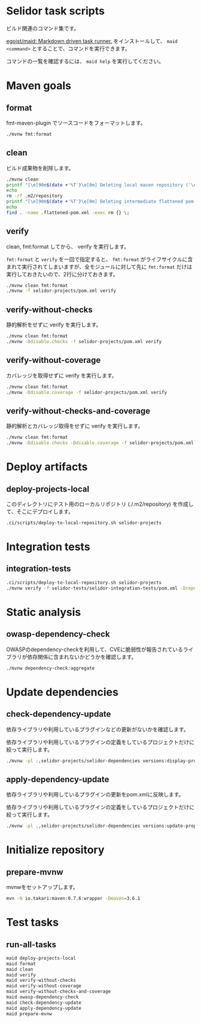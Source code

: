 # Selidor task scripts

ビルド関連のコマンド集です。

[egoist/maid: Markdown driven task runner\.](https://github.com/egoist/maid) をインストールして、 `maid <command>` とすることで、コマンドを実行できます。

コマンドの一覧を確認するには、 `maid help` を実行してください。


# Maven goals

## format

fmt-maven-plugin でソースコードをフォーマットします。

```bash
./mvnw fmt:format
```

## clean

ビルド成果物を削除します。

```bash
./mvnw clean
printf "[\e[90m$(date +'%T')\e[0m] Deleting local maven repository ('\e[36m.m2/repository\e[0m')..."
echo
rm -rf .m2/repository
printf "[\e[90m$(date +'%T')\e[0m] Deleting intermediate flattened pom file ('\e[36m.flattened-pom.xml\e[0m')..."
echo
find . -name .flattened-pom.xml -exec rm {} \;
```

## verify

clean, fmt:format してから、 verify を実行します。

`fmt:format` と `verify` を一回で指定すると、 `fmt:format` がライフサイクルに含まれて実行されてしまいますが、全モジュールに対して先に `fmt:format` だけは実行しておきたいので、2行に分けておきます。

```bash
./mvnw clean fmt:format
./mvnw -f selidor-projects/pom.xml verify
```

## verify-without-checks

静的解析をせずに verify を実行します。

```bash
./mvnw clean fmt:format
./mvnw -Ddisable.checks -f selidor-projects/pom.xml verify
```

## verify-without-coverage

カバレッジを取得せずに verify を実行します。

```bash
./mvnw clean fmt:format
./mvnw -Ddisable.coverage -f selidor-projects/pom.xml verify
```

## verify-without-checks-and-coverage

静的解析とカバレッジ取得をせずに verify を実行します。

```bash
./mvnw clean fmt:format
./mvnw -Ddisable.checks -Ddisable.coverage -f selidor-projects/pom.xml verify
```


# Deploy artifacts

## deploy-projects-local

このディレクトリにテスト用のローカルリポジトリ (./.m2/repository) を作成して、そこにデプロイします。

```bash
.ci/scripts/deploy-to-local-repository.sh selidor-projects
```

# Integration tests

## integration-tests

```bash
.ci/scripts/deploy-to-local-repository.sh selidor-projects
./mvnw verify -f selidor-tests/selidor-integration-tests/pom.xml -Drepository=./.m2/repository
```

# Static analysis

## owasp-dependency-check

OWASPのdependency-checkを利用して、CVEに脆弱性が報告されているライブラリが依存関係に含まれないかどうかを確認します。

```bash
./mvnw dependency-check:aggregate
```

# Update dependencies

## check-dependency-update

依存ライブラリや利用しているプラグインなどの更新がないかを確認します。

依存ライブラリや利用しているプラグインの定義をしているプロジェクトだけに絞って実行します。

```bash
./mvnw -pl .,selidor-projects/selidor-dependencies versions:display-property-updates
```

## apply-dependency-update

依存ライブラリや利用しているプラグインの更新をpom.xmlに反映します。

依存ライブラリや利用しているプラグインの定義をしているプロジェクトだけに絞って実行します。

```bash
./mvnw -pl .,selidor-projects/selidor-dependencies versions:update-properties
```

# Initialize repository

## prepare-mvnw

mvnwをセットアップします。

```bash
mvn -N io.takari:maven:0.7.6:wrapper -Dmaven=3.6.1
```

# Test tasks

## run-all-tasks

```bash
maid deploy-projects-local
maid format
maid clean
maid verify
maid verify-without-checks
maid verify-without-coverage
maid verify-without-checks-and-coverage
maid owasp-dependency-check
maid check-dependency-update
maid apply-dependency-update
maid prepare-mvnw
```
